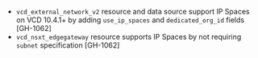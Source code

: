* `vcd_external_network_v2` resource and data source support IP Spaces on VCD 10.4.1+ by adding
  `use_ip_spaces` and `dedicated_org_id` fields [GH-1062]
* `vcd_nsxt_edgegateway` resource supports IP Spaces by not requiring `subnet` specification
  [GH-1062]
